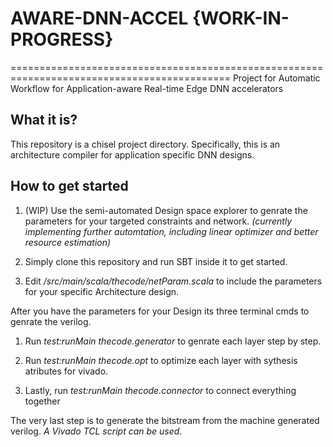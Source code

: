 # AWARE-DNN-ACCEL {WORK-IN-PROGRESS}
============================================================================================
Project for Automatic Workflow for Application-aware Real-time Edge DNN accelerators
## What it is?
This repository is a chisel project directory. Specifically, this is an architecture compiler for application specific DNN designs. 
## How to get started
1. (WIP) Use the semi-automated Design space explorer to genrate the parameters for your targeted constraints and network.
    *(currently implementing further automtation, including linear optimizer and better resource estimation)*
1. Simply clone this repository and run SBT inside it to get started.

1. Edit */src/main/scala/thecode/netParam.scala* to include the parameters for your specific Architecture design.

After you have the parameters for your Design its three terminal cmds to genrate the verilog.

1. Run *test:runMain thecode.generator* to genrate each layer step by step.

1. Run *test:runMain thecode.opt* to optimize each layer with sythesis atributes for vivado.

1. Lastly, run *test:runMain thecode.connector* to connect everything together

The very last step is to generate the bitstream from the machine generated verilog.
*A Vivado TCL script can be used.*

